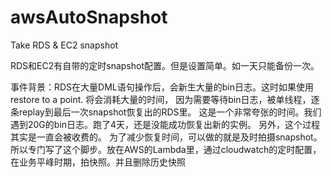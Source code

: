 # awsAutoSnapshot
Take RDS &amp; EC2 snapshot 

RDS和EC2有自带的定时snapshot配置。但是设置简单。如一天只能备份一次。

事件背景：RDS在大量DML语句操作后，会新生大量的bin日志。这时如果使用restore to a point. 
将会消耗大量的时间， 因为需要等待bin日志，被单线程，逐条replay到最后一次snapshot恢复出的RDS里。
这是一个非常夸张的时间。我们遇到20G的bin日志。跑了4天，还是没能成功恢复出新的实例。
另外，这个过程其实是一直会被收费的。
为了减少恢复时间，可以做的就是及时拍摄snapshot。
所以专门写了这个脚步。放在AWS的Lambda里，通过cloudwatch的定时配置，在业务平峰时期，拍快照。并且删除历史快照

